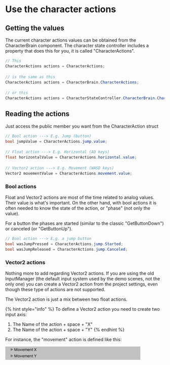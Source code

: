 # Use the character actions

## Getting the values

The current character actions values can be obtained from the CharacterBrain component. The character state controller includes a property that does this for you, it is called "CharacterActions".

```csharp
// This
CharacterActions actions = CharacterActions;

// is the same as this
CharacterActions actions = CharacterBrain.CharacterActions;

// or this
CharacterActions actions = CharacterStateController.CharacterBrain.CharacterActions;
```

## Reading the actions

Just access the public member you want from the CharacterAction struct

```csharp
// Bool action ---> E.g. Jump (button)
bool jumpValue = CharacterActions.jump.value;

// Float action ---> E.g. Horizontal (AD keys)
float horizontalValue = CharacterActions.horizontal.value;

// Vector2 action ---> E.g. Movement (WASD keys)
Vector2 movementValue = CharacterActions.movement.value;
```

### Bool actions

Float and Vector2 actions are most of the time related to analog values. Their value is what's important. On the other hand, with bool actions it is often needed to know the state of the action, or "phase" \(not only the value\).

For a button the phases are started \(similar to the classic "GetButtonDown"\) or canceled \(or "GetButtonUp"\).

```csharp
// Bool action ---> E.g. a jump button 
bool wasJumpPressed = CharacterActions.jump.Started;
bool wasJumpReleased = CharacterActions.jump.Canceled;
```

### Vector2 actions

Nothing more to add regarding Vector2 actions. If you are using the old InputManager \(the default input system used by the demo scenes, not the only one\) you can create a Vector2 action from the project settings, even though these type of actions are not supported.

The Vector2 action is just a mix between two float actions. 

{% hint style="info" %}
To define a Vector2 action you need to create two input axis:

1. The Name of the action + space + "X"
2. The Name of the action + space + "Y"
{% endhint %}

For instance, the "movement" action is defined like this:

![](../../.gitbook/assets/imagen%20%2840%29.png)





